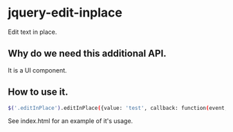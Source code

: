 # jquery-edit-inplace

Edit text in place.

## Why do we need this additional API.

It is a UI component.

## How to use it.
```bash
$('.editInPlace').editInPlace({value: 'test', callback: function(event, options) { console.log('value changed to ' + this.val() +' from ' + options.focusValue});
```

See index.html for an example of it's usage.
